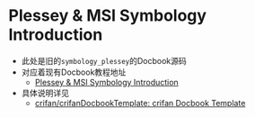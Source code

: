 # Plessey & MSI Symbology Introduction

* 此处是旧的`symbology_plessey`的Docbook源码
* 对应着现有Docbook教程地址
  * [Plessey & MSI Symbology Introduction](https://www.crifan.org/files/doc/docbook/symbology_plessey/release/html/symbology_plessey.html)
* 具体说明详见
  * [crifan/crifanDocbookTemplate: crifan Docbook Template](https://github.com/crifan/crifanDocbookTemplate)
